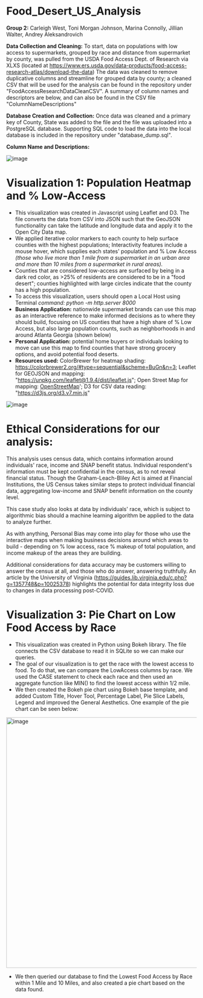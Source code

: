 # Food_Desert_US_Analysis
**Group 2:** Carleigh West, Toni Morgan Johnson, Marina Connolly, Jillian Walter, Andrey Aleksandrovich

**Data Collection and Cleaning:**
To start, data on populations with low access to supermarkets, grouped by race and distance from supermarket by county, was pulled from the USDA Food Access Dept. of Research via XLXS (located at https://www.ers.usda.gov/data-products/food-access-research-atlas/download-the-data)
The data was cleaned to remove duplicative columns and streamline for grouped data by county; a cleaned CSV that will be used for the analysis can be found in the repository under "FoodAccessResearchDataCleanCSV". A summary of column names and descriptors are below, and can also be found in the CSV file "ColumnNameDescriptions"

**Database Creation and Collection:**
Once data was cleaned and a primary key of County, State was added to the file and the file was uploaded into a PostgreSQL database. Supporting SQL code to load the data into the local database is included in the repository under "database_dump.sql".

**Column Name and Descriptions:**

![image](https://github.com/user-attachments/assets/738788d8-2ebd-4296-ba02-8b6449bb3e68)



# Visualization 1: Population Heatmap and % Low-Access
  - This visualization was created in Javascript using Leaflet and D3. The file converts the data from CSV into JSON such that the GeoJSON functionality can take the latitude and longitude data and apply it to the Open City Data map. 
  - We applied iterative color markers to each county to help surface counties with the highest populations; Interactivity features include a mouse hover, which supplies each states' population and % Low Access _(those who live more than 1 mile from a supermarket in an urban area and more than 10 miles from a supermarket in rural areas)._
  - Counties that are considered low-access are surfaced by being in a dark red color, as >25% of residents are considered to be in a "food desert"; counties highlighted with large circles indicate that the county has a high population.
  - To access this visualization, users should open a Local Host using Terminal _command: python -m http.server 8000_
  - **Business Application:** nationwide supermarket brands can use this map as an interactive reference to make informed decisions as to where they should build, focusing on US counties that have a high share of % Low Access, but also large population counts, such as neighborhoods in and around Atlanta Georgia (shown below)
  - **Personal Application:** potential home buyers or individuals looking to move can use this map to find counties that have strong grocery options, and avoid potential food deserts.
  - **Resources used:** ColorBrewer for heatmap shading: https://colorbrewer2.org/#type=sequential&scheme=BuGn&n=3; Leaflet for GEOJSON and mapping: "https://unpkg.com/leaflet@1.9.4/dist/leaflet.js"; Open Street Map for mapping: <a href="http://www.openstreetmap.org/copyright">OpenStreetMap</a>'; D3 for CSV data reading: "https://d3js.org/d3.v7.min.js"

![image](https://github.com/user-attachments/assets/a6e36fce-eb01-4b4d-bce5-bc45d8007769)


# Ethical Considerations for our analysis:

This analysis uses census data, which contains information around individuals' race, income and SNAP benefit status. Individual respondent's information must be kept confidential in the census, as to not reveal financial status. Though the Graham-Leach-Bliley Act is aimed at Financial Institutions, the US Census takes similar steps to protect individual financial data, aggregating low-income and SNAP benefit information on the county level.

This case study also looks at data by individuals' race, which is subject to algorithmic bias should a machine learning algorithm be applied to the data to analyze further.

As with anything, Personal Bias may come into play for those who use the interactive maps when making business decisions around which areas to build - depending on % low access, race % makeup of total population, and income makeup of the areas they are building.

Additional considerations for data accuracy may be customers willing to answer the census at all, and those who do answer, answering truthfully. An article by the University of Virginia (https://guides.lib.virginia.edu/c.php?g=1357748&p=10025378) highlights the potential for data integrity loss due to changes in data processing post-COVID.

# Visualization 3: Pie Chart on Low Food Access by Race
  - This visualization was created in Python using Bokeh library. The file connects the CSV database to read it in SQLite so we can make our queries.
  -  The goal of our visualization is to get the race with the lowest access to food. To do that, we can compare the LowAccess columns by race. We used the CASE statement to check each race and then used an aggregate function like MIN() to find the lowest access within 1/2 mile.
  -  We then created the Bokeh pie chart using Bokeh base template, and added Custom Title, Hover Tool, Percentage Label, Pie Slice Labels, Legend and improved the General Aesthetics.
  One example of the pie chart can be seen below:

<img width="662" alt="image" src="https://github.com/user-attachments/assets/ae59bc3a-bd90-4f10-a107-c1d36686bc20" />

- We then queried our database to find the Lowest Food Access by Race within 1 Mile and 10 Miles, and also created a pie chart based on the data found.

